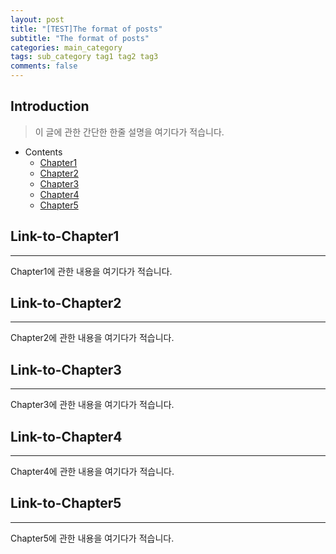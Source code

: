 ```yaml
---
layout: post
title: "[TEST]The format of posts"
subtitle: "The format of posts"
categories: main_category
tags: sub_category tag1 tag2 tag3
comments: false
---
```


## Introduction
> 이 글에 관한 간단한 한줄 설명을 여기다가 적습니다.
  
- Contents
	- [Chapter1](#link-to-chapter1) 
	- [Chapter2](#link-to-chapter2)
	- [Chapter3](#link-to-chapter3)
	- [Chapter4](#link-to-chapter4)
	- [Chapter5](#link-to-chapter5)
  
## Link-to-Chapter1  
---  
Chapter1에 관한 내용을 여기다가 적습니다.    
  
## Link-to-Chapter2  
---  
Chapter2에 관한 내용을 여기다가 적습니다.  
  
## Link-to-Chapter3  
---  
Chapter3에 관한 내용을 여기다가 적습니다.  
  
## Link-to-Chapter4  
---  
Chapter4에 관한 내용을 여기다가 적습니다.  
  
## Link-to-Chapter5  
---  
Chapter5에 관한 내용을 여기다가 적습니다.  
  